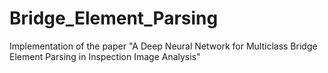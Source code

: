 # Bridge_Element_Parsing
Implementation of the paper "A Deep Neural Network for Multiclass Bridge Element Parsing in Inspection Image Analysis"

